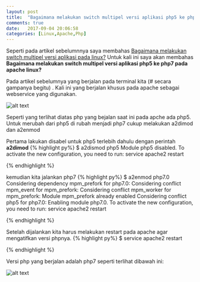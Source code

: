 ```yaml
---
layout: post
title:  "Bagaimana melakukan switch multipel versi aplikasi php5 ke php7 pada apache linux?"
comments: true
date:   2017-09-04 20:06:58
categories: [Linux,Apache,Php]
---
```



Seperti pada artikel sebelumnnya saya membahas [Bagaimana melakukan switch multipel versi aplikasi pada linux?]({{site.url}}/linux/2017/09/04/artikel-1.html)
Untuk kali ini saya akan membahas __Bagaimana melakukan switch multipel versi aplikasi php5 ke php7 pada apache linux?__ 

Pada artikel sebelumnya yang berjalan pada terminal kita (# secara gampanya begitu) . Kali ini yang berjalan khusus pada apache sebagai webservice yang digunakan.

![alt text][gambar1]

[gambar1]:{{site.urlimg}}img-14.png "view php5"

Seperti yang terlihat diatas php yang bejalan saat ini pada apche ada php5.
Untuk merubah dari php5 di rubah menjadi php7 cukup melakukan a2dimod dan a2enmod 

Pertama lakukan disabel untuk php5 terlebih dahulu dengan perintah __a2dimod__
{% highlight py%}
$ a2dismod php5
Module php5 disabled.
To activate the new configuration, you need to run:
  service apache2 restart

{% endhighlight %}

kemudian kita jalankan php7 
{% highlight py%}
$ a2enmod php7.0
Considering dependency mpm_prefork for php7.0:
Considering conflict mpm_event for mpm_prefork:
Considering conflict mpm_worker for mpm_prefork:
Module mpm_prefork already enabled
Considering conflict php5 for php7.0:
Enabling module php7.0.
To activate the new configuration, you need to run:
  service apache2 restart

{% endhighlight %}

Setelah dijalankan kita harus melakukan restart pada apache agar mengatifkan versi phpnya.
{% highlight py%}
$ service apache2 restart

{% endhighlight %}

Versi php yang berjalan adalah php7 seperti terlihat dibawah ini:

![alt text][gambar]

[gambar]:{{site.urlimg}}img-15.png "view php7"